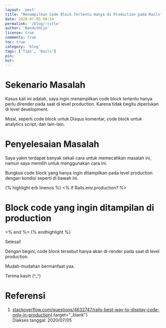 ```yaml
---
layout: 'post'
title: "Menampilkan Code Block Tertentu Hanya di Production pada Rails"
date: 2020-07-05 08:14
permalink: '/blog/:title'
author: 'BanditHijo'
license: true
comments: true
toc: true
category: 'blog'
tags: ['Tips', 'Rails']
pin:
hot:
---
```


# Sekenario Masalah

Kasus kali ini adalah, saya ingin menampilkan code block tertentu hanya perlu dirender pada saat di level production. Karena tidak begitu diperlukan di level development.

Misal, seperti code block untuk Disqus komentar, code block untuk analytics script, dan lain-lain.

# Penyelesaian Masalah

Saya yakin terdapat banyak sekali cara untuk memecahkan masalah ini, namun saya memilih untuk menggunakan cara ini.

Bungkus code block yang hanya ingin ditampilkan pada level production dengan kondisi seperti di bawah ini.

{% highlight erb linenos %}
<% if Rails.env.production? %>
  # Block code yang ingin ditampilan di production
<% end %>
{% endhighlight %}

Selesai!

Dengan begini, code block tersebut hanya akan di-render pada saat di level production.

Mudah-mudahan bermanfaat yaa.

Terima kasih (^_^)








# Referensi

1. [stackoverflow.com/questions/4632747/rails-best-way-to-display-code-only-in-production](https://stackoverflow.com/questions/4632747/rails-best-way-to-display-code-only-in-production){:target="_blank"}
<br>Diakses tanggal: 2020/07/05

